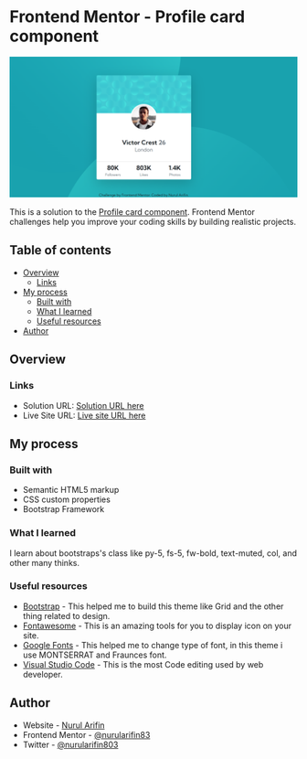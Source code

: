 # Frontend Mentor - Profile card component

![Design preview for the Profile card component coding challenge](https://github.com/nurularifin83/Profile-card-component/blob/main/Thumbnail.png)

This is a solution to the [Profile card component](https://www.frontendmentor.io/solutions/responsive-stats-preview-card-component-with-bootstrap-8KxICG0TTb). Frontend Mentor challenges help you improve your coding skills by building realistic projects.

## Table of contents

- [Overview](#overview)
    - [Links](#links)
- [My process](#my-process)
    - [Built with](#built-with)
    - [What I learned](#what-i-learned)
    - [Useful resources](#useful-resources)
- [Author](#author)

## Overview

### Links

- Solution URL: [Solution URL here](https://www.frontendmentor.io/solutions/responsive-stats-preview-card-component-with-bootstrap-8KxICG0TTb)
- Live Site URL: [Live site URL here](https://nurularifin83.github.io/Profile-card-component/)

## My process

### Built with

- Semantic HTML5 markup
- CSS custom properties
- Bootstrap Framework

### What I learned

I learn about bootstraps's class like py-5, fs-5, fw-bold, text-muted, col, and other many thinks.

### Useful resources

- [Bootstrap](https://fontawesome.com/) - This helped me to build this theme like Grid and the other thing related to design.
- [Fontawesome](https://fontawesome.com/) - This is an amazing tools for you to display icon on your site.
- [Google Fonts](https://fonts.google.com/) - This helped me to change type of font, in this theme i use MONTSERRAT and Fraunces font.
- [Visual Studio Code](https://code.visualstudio.com/) - This is the most Code editing used by web developer.

## Author

- Website - [Nurul Arifin](https://github.com/nurularifin83)
- Frontend Mentor - [@nurularifin83](https://www.frontendmentor.io/profile/nurularifin83)
- Twitter - [@nurularifin803](https://twitter.com/nurularifin803)
